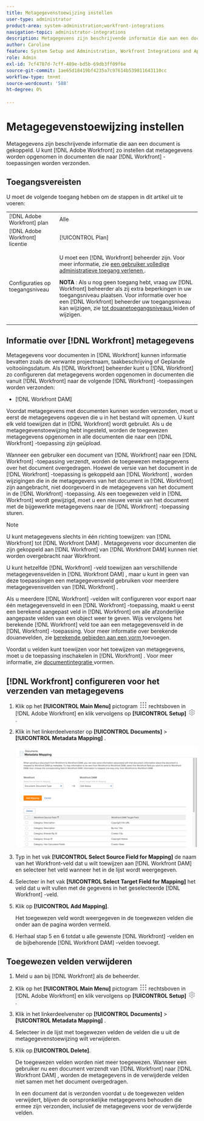 ```yaml
---
title: Metagegevenstoewijzing instellen
user-type: administrator
product-area: system-administration;workfront-integrations
navigation-topic: administrator-integrations
description: Metagegevens zijn beschrijvende informatie die aan een document is gekoppeld. U kunt opstelling  [!DNL Adobe Workfront]  om meta-gegevens met documenten te omvatten die naar  [!DNL Workfront]  toepassingen worden verzonden.
author: Caroline
feature: System Setup and Administration, Workfront Integrations and Apps
role: Admin
exl-id: 7cf4787d-7cff-489e-bd5b-69db3ff09f6e
source-git-commit: 1ae65d18419bf4235a7c97614b539811643110cc
workflow-type: tm+mt
source-wordcount: '588'
ht-degree: 0%

---
```


# Metagegevenstoewijzing instellen

Metagegevens zijn beschrijvende informatie die aan een document is gekoppeld. U kunt [!DNL Adobe Workfront] zo instellen dat metagegevens worden opgenomen in documenten die naar [!DNL Workfront] -toepassingen worden verzonden.

## Toegangsvereisten

U moet de volgende toegang hebben om de stappen in dit artikel uit te voeren:

<table style="table-layout:auto"> 
 <col> 
 <col> 
 <tbody> 
  <tr> 
   <td role="rowheader">[!DNL Adobe Workfront] plan</td> 
   <td>Alle</td> 
  </tr> 
  <tr> 
   <td role="rowheader">[!DNL Adobe Workfront] licentie</td> 
   <td>[!UICONTROL Plan]</td> 
  </tr> 
  <tr> 
   <td role="rowheader">Configuraties op toegangsniveau</td> 
   <td> <p>U moet een [!DNL Workfront] beheerder zijn. Voor meer informatie, zie <a href="../../administration-and-setup/add-users/configure-and-grant-access/grant-a-user-full-administrative-access.md" class="MCXref xref"> een gebruiker volledige administratieve toegang verlenen </a>.</p> <p><b> NOTA </b>: Als u nog geen toegang hebt, vraag uw [!DNL Workfront] beheerder als zij extra beperkingen in uw toegangsniveau plaatsen. Voor informatie over hoe een [!DNL Workfront] beheerder uw toegangsniveau kan wijzigen, zie <a href="../../administration-and-setup/add-users/configure-and-grant-access/create-modify-access-levels.md" class="MCXref xref"> tot douanetoegangsniveaus </a> leiden of wijzigen.</p> </td> 
  </tr> 
 </tbody> 
</table>

## Informatie over [!DNL Workfront] metagegevens

Metagegevens voor documenten in [!DNL Workfront] kunnen informatie bevatten zoals de verwante projectnaam, taakbeschrijving of Geplande voltooiingsdatum. Als [!DNL Workfront] beheerder kunt u [!DNL Workfront] zo configureren dat metagegevens worden opgenomen in documenten die vanuit [!DNL Workfront] naar de volgende [!DNL Workfront] -toepassingen worden verzonden:

* [!DNL Workfront DAM]

Voordat metagegevens met documenten kunnen worden verzonden, moet u eerst de metagegevens opgeven die u in het bestand wilt opnemen. U kunt elk veld toewijzen dat in [!DNL Workfront] wordt gebruikt. Als u de metagegevenstoewijzing hebt ingesteld, worden de toegewezen metagegevens opgenomen in alle documenten die naar een [!DNL Workfront] -toepassing zijn geüpload.

Wanneer een gebruiker een document van [!DNL Workfront] naar een [!DNL Workfront] -toepassing verzendt, worden de toegewezen metagegevens over het document overgedragen. Hoewel de versie van het document in de [!DNL Workfront] -toepassing is gekoppeld aan [!DNL Workfront] , worden wijzigingen die in de metagegevens van het document in [!DNL Workfront] zijn aangebracht, niet doorgevoerd in de metagegevens van het document in de [!DNL Workfront] -toepassing. Als een toegewezen veld in [!DNL Workfront] wordt gewijzigd, moet u een nieuwe versie van het document met de bijgewerkte metagegevens naar de [!DNL Workfront] -toepassing sturen.

>[!NOTE]
>
>U kunt metagegevens slechts in één richting toewijzen: van [!DNL Workfront] tot [!DNL Workfront DAM] . Metagegevens voor documenten die zijn gekoppeld aan [!DNL Workfront] van [!DNL Workfront DAM] kunnen niet worden overgebracht naar Workfront.

U kunt hetzelfde [!DNL Workfront] -veld toewijzen aan verschillende metagegevensvelden in [!DNL Workfront DAM] , maar u kunt in geen van deze toepassingen een metagegevensveld gebruiken voor meerdere metagegevensvelden van [!DNL Workfront] .

Als u meerdere [!DNL Workfront] -velden wilt configureren voor export naar één metagegevensveld in een [!DNL Workfront] -toepassing, maakt u eerst een berekend aangepast veld in [!DNL Workfront] om alle afzonderlijke aangepaste velden van een object weer te geven. Wijs vervolgens het berekende [!DNL Workfront] veld toe aan een metagegevensveld in de [!DNL Workfront] -toepassing. Voor meer informatie over berekende douanevelden, zie [ berekende gebieden aan een vorm ](/help/quicksilver/administration-and-setup/customize-workfront/create-manage-custom-forms/form-designer/design-a-form/add-a-calculated-field.md) toevoegen.

Voordat u velden kunt toewijzen voor het toewijzen van metagegevens, moet u de toepassing inschakelen in [!DNL Workfront] . Voor meer informatie, zie [ documentintegratie ](../../administration-and-setup/configure-integrations/configure-document-integrations.md) vormen.

## [!DNL Workfront] configureren voor het verzenden van metagegevens

1. Klik op het **[!UICONTROL Main Menu]** pictogram ![](assets/main-menu-icon.png) rechtsboven in [!DNL Adobe Workfront] en klik vervolgens op **[!UICONTROL Setup]** ![](assets/gear-icon-settings.png) .

1. Klik in het linkerdeelvenster op **[!UICONTROL Documents]** > **[!UICONTROL Metadata Mapping]** .

   ![](assets/metadata-mapping.png)

1. Typ in het vak **[!UICONTROL Select Source Field for Mapping]** de naam van het Workfront-veld dat u wilt toewijzen aan [!DNL Workfront DAM] en selecteer het veld wanneer het in de lijst wordt weergegeven.
1. Selecteer in het vak **[!UICONTROL Select Target Field for Mapping]** het veld dat u wilt vullen met de gegevens in het geselecteerde [!DNL Workfront] -veld.

1. Klik op **[!UICONTROL Add Mapping]**.

   Het toegewezen veld wordt weergegeven in de toegewezen velden die onder aan de pagina worden vermeld.

1. Herhaal stap 5 en 6 totdat u alle gewenste [!DNL Workfront] -velden en de bijbehorende [!DNL Workfront DAM] -velden toevoegt.

## Toegewezen velden verwijderen

1. Meld u aan bij [!DNL Workfront] als de beheerder.
1. Klik op het **[!UICONTROL Main Menu]** pictogram ![](assets/main-menu-icon.png) rechtsboven in [!DNL Adobe Workfront] en klik vervolgens op **[!UICONTROL Setup]** ![](assets/gear-icon-settings.png) .

1. Klik in het linkerdeelvenster op **[!UICONTROL Documents]** > **[!UICONTROL Metadata Mapping]** .

1. Selecteer in de lijst met toegewezen velden de velden die u uit de metagegevenstoewijzing wilt verwijderen.
1. Klik op **[!UICONTROL Delete]**.

   De toegewezen velden worden niet meer toegewezen. Wanneer een gebruiker nu een document verzendt van [!DNL Workfront] naar [!DNL Workfront DAM] , worden de metagegevens in de verwijderde velden niet samen met het document overgedragen.

   In een document dat is verzonden voordat u de toegewezen velden verwijdert, blijven de oorspronkelijke metagegevens behouden die ermee zijn verzonden, inclusief de metagegevens voor de verwijderde velden.
